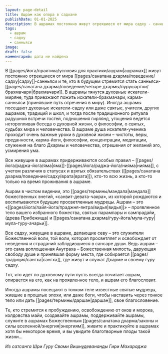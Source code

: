 ```yaml
---
layout: page-detail
title: Ашрам как опора в садхане
publishDate: 01-01-2025
description: В ашрамах постоянно живут отрекшиеся от мира садху - санньяси и те, кто стремится стать санньяси-брахмачари. Миряне, брахмачари и карма-санньяси могут временно пребывать в ашраме для практики и служения. Здесь соблюдаются правила яма-нияма и обеты в зависимости от статуса. Жизнь и практика в ашраме ведут к очищению, внутренней дисциплине, духовному росту и освобождению
tags:
  - ашрам
  - садху
  - санньяси
image: 
draft: false
комментарий: дата не найдена
---
```

В [[pages/йога/практика/условия для практики/ашрам|ашрамах]] живут постоянно отрекшиеся от мира [[pages/санатана дхарма/поведение/садху|садху]]-санньяси и те, кто в будущем стремится стать санньяси-[[pages/санатана дхарма/поведение/четыре дхармы/пурушартхи/брахмачари|брахмачари]]. В ашрамы тянутся духовные искатели-миряне, туда приезжают пожить искатели-брахмачари, карма-санньяси (принявшие путь отречения в миру). Иногда ашрамы посещают духовные искатели-садху или даже святые, учителя, других ашрамов, традиций и школ, и тогда после традиционного ритуала радушной встречи гостей, подношения гирлянд, угощения ведется неторопливая беседа о духовной жизни, о философии, о святых, судьбах мира и человечества. В ашраме душа искателя-ученика проходит очень важные уроки в духовной жизни – чистоты, веры, преданности, карма-йоги, философии, концентрации, медитации, служения на благо Дхармы и человечества, отрешения от желаний эго, усмирения ума.

 Все живущие в ашрамах придерживаются особых правил – [[pages/йога/раджа-йога/яма|яма]]-[[pages/йога/раджа-йога/нияма|нияма]], с учетом различия в статусах и взятых обязательствах ([[pages/санатана дхарма/поведение/садху/врата|врата]]), кто-то всю жизнь, а кто-то только на время проживания в ашраме.

 Ашрам в чистом видении, это [[pages/термины/мандала|мандала]] божественных энегий, «санвит-девата-чакра», из которой рождаются и воспитываются будущие просветленные мудрецы. Ашрам – это «[[pages/йога/лайя-йога/праджня-янтра/видья|видья]]» – проявленное тело вашего избранного божества, святых парампары и сампрадайи, (древа Прибежища) и [[pages/санатана дхарма/гуру-йога/мула-гуру|мула-гуру-ачарьи]].

 Все садху, живущие в ашраме, делающие севу – это служители Божественной воли, той воли, которая просветляет и освобождает от неведения и страданий заблудившиеся в сансаре души. Ведь ашрам – это сама воплощенная Ануграха – Божественная милость, дарующая свободу душе и принявшая форму места, где собирается [[pages/традиция/сангха|сангха]], где живут и служат Дхарме и своему гуру садху.

 Тот, кто идет по духовному пути пусть всегда почитает ашрам, опирается на его, как на проявленное тело, и ашрам его благословит.

 Иногда ашрамы посещают в тонком теле известные святые мудрецы, жившие в прошлые эпохи, или даже боги, чтобы наставить через тонкое тело или дать [[pages/термины/даршан|даршан]], свое благословение.

 Те, кто стремится к пробуждению, освобождению от оков и морока, колдовства майи, создавайте ашрамы, поддерживайте ашрамы, служите в ашрамах Божественным [[pages/санатана дхарма/законы и силы вселенной/энергия|энергиям]], живите и практикуйте в ашрамах хотя бы некоторое время, и вы увидите благотворные плоды такой жизни...

*Из сатсанга Шри Гуру Свами Вишнудевананды Гири Махараджа*